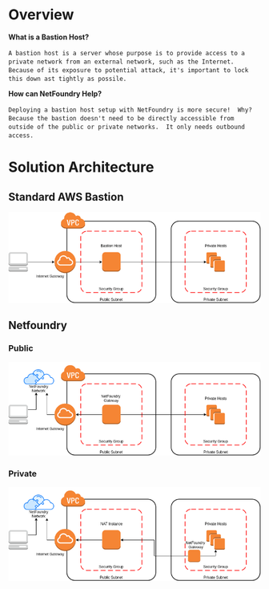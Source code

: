 


# Overview

**What is a Bastion Host?**

`A bastion host is a server whose purpose is to provide access to a private network from an external network, such as the Internet. Because of its exposure to potential attack, it's important to lock this down ast tightly as possile.`

**How can NetFoundry Help?**

`Deploying a bastion host setup with NetFoundry is more secure!  Why?  Because the bastion doesn't need to be directly accessible from outside of the public or private networks.  It only needs outbound access.` 

# Solution Architecture

## Standard AWS Bastion

![image](../images/aws-bastion-host.png)


## Netfoundry

### Public

![image](../images/netfoundry-bastion-public.png)


### Private

![image](../images/netfoundry-bastion-private.png)


